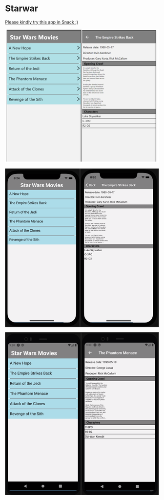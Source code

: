 # Starwar

[Please kindly try this app in Snack :) ](https://snack.expo.dev/@cookfisher/starwar)

![alt text](web_iphone8_size.png)

![alt text](ios.png)

![alt text](android.png)
